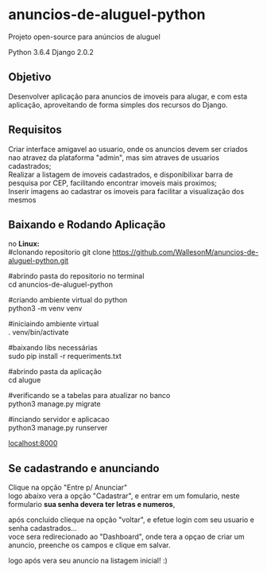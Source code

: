 # anuncios-de-aluguel-python
Projeto open-source para anúncios de aluguel

Python 3.6.4 Django 2.0.2


<h2>Objetivo</h2>
Desenvolver aplicação para anuncios de imoveis para alugar, e com esta aplicação, aproveitando de forma simples dos recursos do Django.


<h2>Requisitos</h2>
Criar interface amigavel ao usuario, onde os anuncios devem ser criados nao atravez da plataforma "admin", mas sim atraves de usuarios cadastrados;<br>
Realizar a listagem de imoveis cadastrados, e disponibilixar barra de pesquisa por CEP, facilitando encontrar imoveis mais proximos;<br>
Inserir imagens ao cadastrar os imoveis para facilitar a visualização dos mesmos<br>


<h2>Baixando e Rodando Aplicação</h2>

no <b>Linux:</b><br>
#clonando repositorio
git clone https://github.com/WallesonM/anuncios-de-aluguel-python.git <br>

#abrindo pasta do repositorio no terminal<br>
cd anuncios-de-aluguel-python<br>

#criando ambiente virtual do python<br>
python3 -m venv venv<br>

#iniciaindo ambiente virtual<br>
. venv/bin/activate<br>

#baixando libs necessárias<br>
sudo pip install -r requeriments.txt

#abrindo pasta da aplicação<br>
cd alugue<br>

#verificando se a tabelas para atualizar no banco<br>
python3 manage.py migrate<br>

#inciando servidor e aplicacao<br>
python3 manage.py runserver<br>

<a href="http://localhost:8000/">localhost:8000</a>

<h2>Se cadastrando e anunciando</h2>

Clique na opção "Entre p/ Anunciar"<br>
logo abaixo vera a opção "Cadastrar", e entrar em um fomulario, neste formulario <b>sua senha devera ter letras e numeros</b>,<br>

após concluido clieque na opção "voltar", e efetue login com seu usuario e senha cadastrados...<br>
voce sera redirecionado ao "Dashboard", onde tera a opçao de criar um anuncio, preenche os campos e clique em salvar.<br>

logo após vera seu anuncio na listagem inicial! :)

